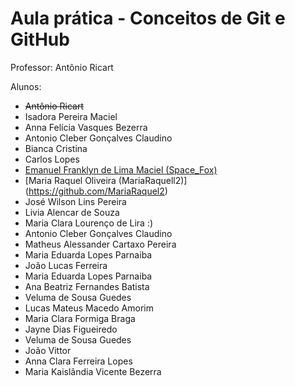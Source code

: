 # Aula prática - Conceitos de Git e GitHub

Professor: Antônio Ricart

Alunos:
- ~~Antônio Ricart~~
- Isadora Pereira Maciel
- Anna Felícia Vasques Bezerra  
- Antonio Cleber Gonçalves Claudino
- Bianca Cristina
- Carlos Lopes
- [Emanuel Franklyn de Lima Maciel (Space_Fox)](https://github.com/emanuelfranklyn)
- [Maria Raquel Oliveira (MariaRaquell2)] (https://github.com/MariaRaquel2)
- José Wilson Lins Pereira
- Livia Alencar de Souza
- Maria Clara Lourenço de Lira :)
- Antonio Cleber Gonçalves Claudino
- Matheus Alessander Cartaxo Pereira
- Maria Eduarda Lopes Parnaiba 
- João Lucas Ferreira
- Maria Eduarda Lopes Parnaiba
- Ana Beatriz Fernandes Batista 
- Veluma de Sousa Guedes
- Lucas Mateus Macedo Amorim
- Maria Clara Formiga Braga
- Jayne Dias Figueiredo
- Veluma de Sousa Guedes
- João Vittor 
- Anna Clara Ferreira Lopes  
- Maria Kaislândia Vicente Bezerra
